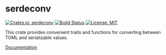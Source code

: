 serdeconv
=========

[![Crates.io: serdeconv](http://meritbadge.herokuapp.com/serdeconv)](https://crates.io/crates/serdeconv)
[![Build Status](https://travis-ci.org/sile/serdeconv.svg?branch=master)](https://travis-ci.org/sile/serdeconv)
[![License: MIT](https://img.shields.io/badge/license-MIT-blue.svg)](LICENSE)

This crate provides convenient traits and functions for converting between TOML and serializable values.

[Documentation](https://docs.rs/serdeconv)
